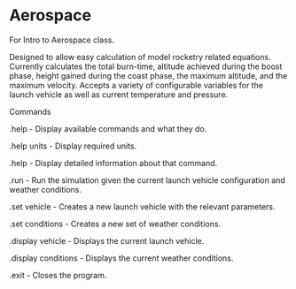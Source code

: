 # Aerospace
For Intro to Aerospace class.

Designed to allow easy calculation of model rocketry related equations. 
Currently calculates the total burn-time, altitude achieved during the boost phase, height gained during the coast phase, the maximum altitude, and the maximum velocity.
Accepts a variety of configurable variables for the launch vehicle as well as current temperature and pressure.


Commands

.help - Display available commands and what they do.

.help units - Display required units.

.help <command> - Display detailed information about that command.

.run - Run the simulation given the current launch vehicle configuration and weather conditions.

.set vehicle - Creates a new launch vehicle with the relevant parameters.

.set conditions - Creates a new set of weather conditions.

.display vehicle - Displays the current launch vehicle.

.display conditions - Displays the current weather conditions.

.exit - Closes the program.
